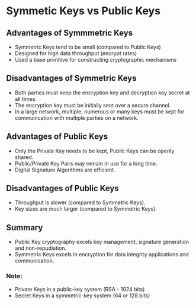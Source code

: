# Symmetic Keys vs Public Keys

## Advantages of Symmmetric Keys

* Symmetric Keys tend to be small (compared to Public Keys)
* Designed for high data throughput (encrypt rates)
* Used a base primitive for constructing cryptographic mechanisms

## Disadvantages of Symmetric Keys

* Both parties must keep the encryption key and decryption key secret at all times.
* The encryption key must be initially sent over a secure channel.
* In a large network, multiple, numerous or many keys must be kept for communication with multiple parties on a network.

## Advantages of Public Keys

* Only the Private Key needs to be kept, Public Keys can be openly shared.
* Public/Private Key Pairs may remain in use for a long time.
* Digital Signature Algorithms are efficient.

## Disadvantages of Public Keys

* Throughput is slower (compared to Symmetric Keys).
* Key sizes are much larger (compared to Symmetric Keys).

## Summary

* Public Key cryptography excels key management, signature generation and non-repudiation.
* Symmetric Keys excels in encryption for data integrity applications and communication.

### Note:
* Private Keys in a public-key system (RSA - 1024 bits)
* Secret Keys in a symmetric-key system (64 or 128 bits)
